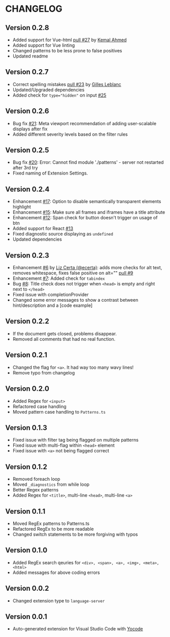 # CHANGELOG
## Version 0.2.8
* Added support for Vue-html [pull #27](https://github.com/mvdschee/web-accessibility/pull/27) by [Kemal Ahmed](https://github.com/goatandsheep)
* Added support for Vue linting
* Changed patterns to be less prone to false positives
* Updated readme

## Version 0.2.7
* Correct spelling mistakes [pull #23](https://github.com/mvdschee/web-accessibility/pull/23) by [Gilles Leblanc](https://github.com/gilles-leblanc)
* Updated/Upgraded dependencies
* Added check for `type="hidden"` on input [#25](https://github.com/mvdschee/web-accessibility/issues/25)

## Version 0.2.6
* Bug fix [#21](https://github.com/mvdschee/web-accessibility/issues/21): Meta viewport recommendation of adding user-scalable displays after fix
* Added different severity levels based on the filter rules

## Version 0.2.5
* Bug fix [#20](https://github.com/mvdschee/web-accessibility/issues/20): Error: Cannot find module './patterns' - server not restarted after 3rd try
* Fixed naming of Extension Settings.

## Version 0.2.4
* Enhancement [#17](https://github.com/mvdschee/web-accessibility/issues/17): Option to disable semantically transparent elements highlight
* Enhancement [#15](https://github.com/mvdschee/web-accessibility/issues/15): Make sure all frames and iframes have a title attribute 
* Enhancement [#12](https://github.com/mvdschee/web-accessibility/issues/12): Span check for button doesn't trigger on usage of btn
* Added support for React [#13](https://github.com/mvdschee/web-accessibility/pull/13)
* Fixed diagnostic source displaying as `undefined`
* Updated dependencies 

## Version 0.2.3
* Enhancement [#6](https://github.com/mvdschee/web-accessibility/issues/6) by [Liz Certa (@ecerta)](https://github.com/ecerta): adds more checks for alt text, removes whitespace, fixes false positive on alt="" [pull #9](https://github.com/mvdschee/web-accessibility/pull/9)
* Enhancement [#7](https://github.com/mvdschee/web-accessibility/issues/7): Added check for `tabindex`
* Bug [#8](https://github.com/mvdschee/web-accessibility/issues/8): Title check does not trigger when `<head>` is empty and right next to `</head>`
* Fixed issue with completionProvider
* Changed some error messages to show a contrast between hint/description and a [code example]

## Version 0.2.2
* If the document gets closed, problems disappear.
* Removed all comments that had no real function.

## Version 0.2.1
* Changed the flag for `<a>`. It had way too many wavy lines!
* Remove typo from changelog

## Version 0.2.0
* Added Regex for `<input>`
* Refactored case handling
* Moved pattern case handling to `Patterns.ts`

## Version 0.1.3
* Fixed issue with filter tag being flagged on multiple patterns
* Fixed issue with multi-flag within `<head>` element
* Fixed issue with `<a>` not being flagged correct

## Version 0.1.2
* Removed foreach loop
* Moved `_diagnostics` from while loop
* Better Regex patterns
* Added Regex for `<title>`, multi-line `<head>`, multi-line `<a>`

## Version 0.1.1
* Moved RegEx patterns to Patterns.ts
* Refactored RegEx to be more readable
* Changed switch statements to be more forgiving with typos

## Version 0.1.0
* Added RegEx search qeuries for `<div>, <span>, <a>, <img>, <meta>, <html>`
* Added messages for above coding errors

## Version 0.0.2
* Changed extension type to `language-server`

## Version 0.0.1
* Auto-generated extension for Visual Studio Code with [Yocode](https://code.visualstudio.com/docs/extensions/yocode)